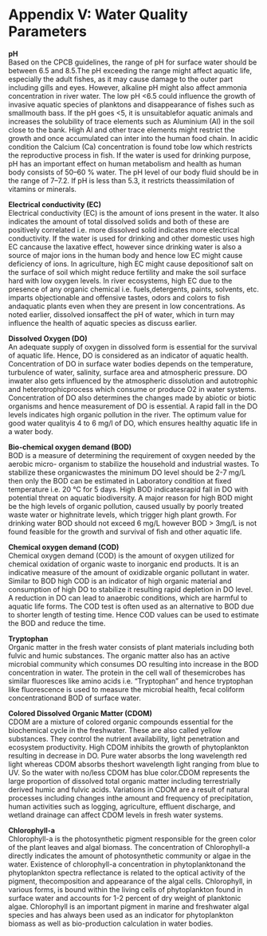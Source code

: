 # Appendix V: Water Quality Parameters

**pH**  
Based on the CPCB guidelines, the range of pH for surface water should be between 6.5 and 8.5.The pH exceeding the range might affect aquatic life, especially the adult fishes, as it may cause damage to the outer part including gills and eyes. However, alkaline pH might also affect ammonia concentration in river water. The low pH &lt;6.5 could influence the growth of invasive aquatic species of planktons and disappearance of fishes such as smallmouth bass. If the pH goes &lt;5, it is unsuitablefor aquatic animals and increases the solubility of trace elements such as Aluminium \(Al\) in the soil close to the bank. High Al and other trace elements might restrict the growth and once accumulated can inter into the human food chain. In acidic condition the Calcium \(Ca\) concentration is found tobe low which restricts the reproductive process in fish. If the water is used for drinking purpose, pH has an important effect on human metabolism and health as human body consists of 50–60 % water. The pH level of our body fluid should be in the range of 7–7.2. If pH is less than 5.3, it restricts theassimilation of vitamins or minerals.

**Electrical conductivity \(EC\)**  
Electrical conductivity \(EC\) is the amount of ions present in the water. It also indicates the amount of total dissolved solids and both of these are positively correlated i.e. more dissolved solid indicates more electrical conductivity. If the water is used for drinking and other domestic uses high EC cancause the laxative effect, however since drinking water is also a source of major ions in the human body and hence low EC might cause deficiency of ions. In agriculture, high EC might cause depositionof salt on the surface of soil which might reduce fertility and make the soil surface hard with low oxygen levels. In river ecosystems, high EC due to the presence of any organic chemical i.e. fuels,detergents, paints, solvents, etc. imparts objectionable and offensive tastes, odors and colors to fish andaquatic plants even when they are present in low concentrations. As noted earlier, dissolved ionsaffect the pH of water, which in turn may influence the health of aquatic species as discuss earlier.

**Dissolved Oxygen \(DO\)**  
An adequate supply of oxygen in dissolved form is essential for the survival of aquatic life. Hence, DO is considered as an indicator of aquatic health. Concentration of DO in surface water bodies depends on the temperature, turbulence of water, salinity, surface area and atmospheric pressure. DO inwater also gets influenced by the atmospheric dissolution and autotrophic and heterotrophicprocess which consume or produce O2 in water systems. Concentration of DO also determines the changes made by abiotic or biotic organisms and hence measurement of DO is essential. A rapid fall in the DO levels indicates high organic pollution in the river. The optimum value for good water qualityis 4 to 6 mg/l of DO, which ensures healthy aquatic life in a water body.

**Bio-chemical oxygen demand \(BOD\)**  
BOD is a measure of determining the requirement of oxygen needed by the aerobic micro- organism to stabilize the household and industrial wastes. To stabilize these organicwastes the minimum DO level should be 2-7 mg/L then only the BOD can be estimated in Laboratory condition at fixed temperature i.e. 20 °C for 5 days. High BOD indicatesrapid fall in DO with potential threat on aquatic biodiversity. A major reason for high BOD might be the high levels of organic pollution, caused usually by poorly treated waste water or highnitrate levels, which trigger high plant growth. For drinking water BOD should not exceed 6 mg/L however BOD &gt; 3mg/L is not found feasible for the growth and survival of fish and other aquatic life.

**Chemical oxygen demand \(COD\)**  
Chemical oxygen demand \(COD\) is the amount of oxygen utilized for chemical oxidation of organic waste to inorganic end products. It is an indicative measure of the amount of oxidizable organic pollutant in water. Similar to BOD high COD is an indicator of high organic material and consumption of high DO to stabilize it resulting rapid depletion in DO level. A reduction in DO can lead to anaerobic conditions, which are harmful to aquatic life forms. The COD test is often used as an alternative to BOD due to shorter length of testing time. Hence COD values can be used to estimate the BOD and reduce the time.

**Tryptophan**  
Organic matter in the fresh water consists of plant materials including both fulvic and humic substances. The organic matter also has an active microbial community which consumes DO resulting into increase in the BOD concentration in water. The protein in the cell wall of thesemicrobes has similar fluoresces like amino acids i.e. “Tryptophan” and hence tryptophan like fluorescence is used to measure the microbial health, fecal coliform concentrationand BOD of surface water.

**Colored Dissolved Organic Matter \(CDOM\)**  
CDOM are a mixture of colored organic compounds essential for the biochemical cycle in the freshwater. These are also called yellow substances. They control the nutrient availability, light penetration and ecosystem productivity. High CDOM inhibits the growth of phytoplankton resulting in decrease in DO. Pure water absorbs the long wavelength red light whereas CDOM absorbs theshort wavelength light ranging from blue to UV. So the water with no/less CDOM has blue color.CDOM represents the large proportion of dissolved total organic matter including terrestrially derived humic and fulvic acids. Variations in CDOM are a result of natural processes including changes inthe amount and frequency of precipitation, human activities such as logging, agriculture, effluent discharge, and wetland drainage can affect CDOM levels in fresh water systems.

**Chlorophyll-a**  
Chlorophyll-a is the photosynthetic pigment responsible for the green color of the plant leaves and algal biomass. The concentration of Chlorophyll-a directly indicates the amount of photosynthetic community or algae in the water. Existence of chlorophyll-a concentration in phytoplanktonand the phytoplankton spectra reflectance is related to the optical activity of the pigment, thecomposition and appearance of the algal cells. Chlorophyll, in various forms, is bound within the living cells of phytoplankton found in surface water and accounts for 1-2 percent of dry weight of planktonic algae. Chlorophyll is an important pigment in marine and freshwater algal species and has always been used as an indicator for phytoplankton biomass as well as bio-production calculation in water bodies.


